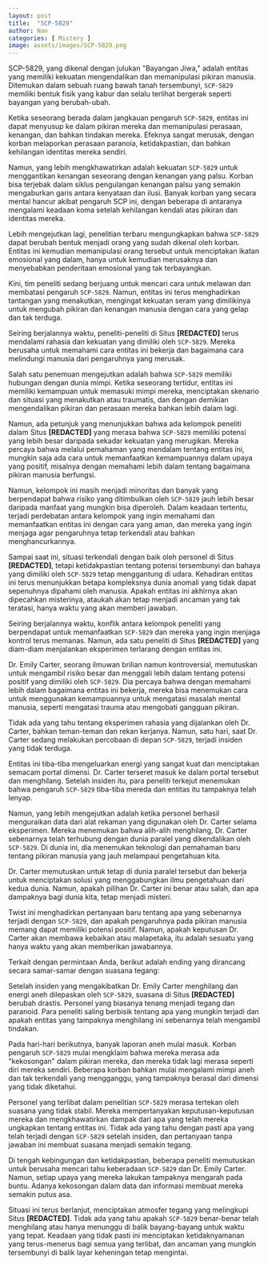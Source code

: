 ```yaml
---
layout: post
title:  "SCP-5829"
author: Nan
categories: [ Mistery ]
image: assets/images/SCP-5829.png
---
```


SCP-5829, yang dikenal dengan julukan "Bayangan Jiwa," adalah entitas yang memiliki kekuatan mengendalikan dan memanipulasi pikiran manusia. Ditemukan dalam sebuah ruang bawah tanah tersembunyi, `SCP-5829` memiliki bentuk fisik yang kabur dan selalu terlihat bergerak seperti bayangan yang berubah-ubah.  
  
Ketika seseorang berada dalam jangkauan pengaruh `SCP-5829`, entitas ini dapat menyusup ke dalam pikiran mereka dan memanipulasi perasaan, kenangan, dan bahkan tindakan mereka. Efeknya sangat merusak, dengan korban melaporkan perasaan paranoia, ketidakpastian, dan bahkan kehilangan identitas mereka sendiri.  
  
Namun, yang lebih mengkhawatirkan adalah kekuatan `SCP-5829` untuk menggantikan kenangan seseorang dengan kenangan yang palsu. Korban bisa terjebak dalam siklus pengulangan kenangan palsu yang semakin mengaburkan garis antara kenyataan dan ilusi. Banyak korban yang secara mental hancur akibat pengaruh SCP ini, dengan beberapa di antaranya mengalami keadaan koma setelah kehilangan kendali atas pikiran dan identitas mereka.  
  
Lebih mengejutkan lagi, penelitian terbaru mengungkapkan bahwa `SCP-5829` dapat berubah bentuk menjadi orang yang sudah dikenal oleh korban. Entitas ini kemudian memanipulasi orang tersebut untuk menciptakan ikatan emosional yang dalam, hanya untuk kemudian merusaknya dan menyebabkan penderitaan emosional yang tak terbayangkan.  
  
Kini, tim peneliti sedang berjuang untuk mencari cara untuk melawan dan membatasi pengaruh `SCP-5829`. Namun, entitas ini terus menghadirkan tantangan yang menakutkan, mengingat kekuatan seram yang dimilikinya untuk mengubah pikiran dan kenangan manusia dengan cara yang gelap dan tak terduga.  
  
Seiring berjalannya waktu, peneliti-peneliti di Situs **[REDACTED]** terus mendalami rahasia dan kekuatan yang dimiliki oleh `SCP-5829`. Mereka berusaha untuk memahami cara entitas ini bekerja dan bagaimana cara melindungi manusia dari pengaruhnya yang merusak.  
  
Salah satu penemuan mengejutkan adalah bahwa `SCP-5829` memiliki hubungan dengan dunia mimpi. Ketika seseorang tertidur, entitas ini memiliki kemampuan untuk memasuki mimpi mereka, menciptakan skenario dan situasi yang menakutkan atau traumatis, dan dengan demikian mengendalikan pikiran dan perasaan mereka bahkan lebih dalam lagi.  
  
Namun, ada petunjuk yang menunjukkan bahwa ada kelompok peneliti dalam Situs **[REDACTED]** yang merasa bahwa `SCP-5829` memiliki potensi yang lebih besar daripada sekadar kekuatan yang merugikan. Mereka percaya bahwa melalui pemahaman yang mendalam tentang entitas ini, mungkin saja ada cara untuk memanfaatkan kemampuannya dalam upaya yang positif, misalnya dengan memahami lebih dalam tentang bagaimana pikiran manusia berfungsi.  
  
Namun, kelompok ini masih menjadi minoritas dan banyak yang berpendapat bahwa risiko yang ditimbulkan oleh `SCP-5829` jauh lebih besar daripada manfaat yang mungkin bisa diperoleh. Dalam keadaan tertentu, terjadi perdebatan antara kelompok yang ingin memahami dan memanfaatkan entitas ini dengan cara yang aman, dan mereka yang ingin menjaga agar pengaruhnya tetap terkendali atau bahkan menghancurkannya.  
  
Sampai saat ini, situasi terkendali dengan baik oleh personel di Situs **[REDACTED]**, tetapi ketidakpastian tentang potensi tersembunyi dan bahaya yang dimiliki oleh `SCP-5829` tetap menggantung di udara. Kehadiran entitas ini terus menunjukkan betapa kompleksnya dunia anomali yang tidak dapat sepenuhnya dipahami oleh manusia. Apakah entitas ini akhirnya akan dipecahkan misterinya, ataukah akan tetap menjadi ancaman yang tak teratasi, hanya waktu yang akan memberi jawaban.  
  
Seiring berjalannya waktu, konflik antara kelompok peneliti yang berpendapat untuk memanfaatkan `SCP-5829` dan mereka yang ingin menjaga kontrol terus memanas. Namun, ada satu peneliti di Situs **[REDACTED]** yang diam-diam menjalankan eksperimen terlarang dengan entitas ini.  
  
Dr. Emily Carter, seorang ilmuwan brilian namun kontroversial, memutuskan untuk mengambil risiko besar dan menggali lebih dalam tentang potensi positif yang dimiliki oleh `SCP-5829`. Dia percaya bahwa dengan memahami lebih dalam bagaimana entitas ini bekerja, mereka bisa menemukan cara untuk menggunakan kemampuannya untuk mengatasi masalah mental manusia, seperti mengatasi trauma atau mengobati gangguan pikiran.  
  
Tidak ada yang tahu tentang eksperimen rahasia yang dijalankan oleh Dr. Carter, bahkan teman-teman dan rekan kerjanya. Namun, satu hari, saat Dr. Carter sedang melakukan percobaan di depan `SCP-5829`, terjadi insiden yang tidak terduga.  
  
Entitas ini tiba-tiba mengeluarkan energi yang sangat kuat dan menciptakan semacam portal dimensi. Dr. Carter terseret masuk ke dalam portal tersebut dan menghilang. Setelah insiden itu, para peneliti terkejut menemukan bahwa pengaruh `SCP-5829` tiba-tiba mereda dan entitas itu tampaknya telah lenyap.  
  
Namun, yang lebih mengejutkan adalah ketika personel berhasil menguraikan data dari alat rekaman yang digunakan oleh Dr. Carter selama eksperimen. Mereka menemukan bahwa alih-alih menghilang, Dr. Carter sebenarnya telah terhubung dengan dunia paralel yang dikendalikan oleh `SCP-5829`. Di dunia ini, dia menemukan teknologi dan pemahaman baru tentang pikiran manusia yang jauh melampaui pengetahuan kita.  
  
Dr. Carter memutuskan untuk tetap di dunia paralel tersebut dan bekerja untuk menciptakan solusi yang menggabungkan ilmu pengetahuan dari kedua dunia. Namun, apakah pilihan Dr. Carter ini benar atau salah, dan apa dampaknya bagi dunia kita, tetap menjadi misteri.  
  
Twist ini menghadirkan pertanyaan baru tentang apa yang sebenarnya terjadi dengan `SCP-5829`, dan apakah pengaruhnya pada pikiran manusia memang dapat memiliki potensi positif. Namun, apakah keputusan Dr. Carter akan membawa kebaikan atau malapetaka, itu adalah sesuatu yang hanya waktu yang akan memberikan jawabannya.  
  
Terkait dengan permintaan Anda, berikut adalah ending yang dirancang secara samar-samar dengan suasana tegang:
  
Setelah insiden yang mengakibatkan Dr. Emily Carter menghilang dan energi aneh dilepaskan oleh `SCP-5829`, suasana di Situs **[REDACTED]** berubah drastis. Personel yang biasanya tenang menjadi tegang dan paranoid. Para peneliti saling berbisik tentang apa yang mungkin terjadi dan apakah entitas yang tampaknya menghilang ini sebenarnya telah mengambil tindakan.
  
Pada hari-hari berikutnya, banyak laporan aneh mulai masuk. Korban pengaruh `SCP-5829` mulai mengklaim bahwa mereka merasa ada "kekosongan" dalam pikiran mereka, dan mereka tidak lagi merasa seperti diri mereka sendiri. Beberapa korban bahkan mulai mengalami mimpi aneh dan tak terkendali yang mengganggu, yang tampaknya berasal dari dimensi yang tidak diketahui.  
  
Personel yang terlibat dalam penelitian `SCP-5829` merasa tertekan oleh suasana yang tidak stabil. Mereka mempertanyakan keputusan-keputusan mereka dan mengkhawatirkan dampak dari apa yang telah mereka ungkapkan tentang entitas ini. Tidak ada yang tahu dengan pasti apa yang telah terjadi dengan `SCP-5829` setelah insiden, dan pertanyaan tanpa jawaban ini membuat suasana menjadi semakin tegang.  
  
Di tengah kebingungan dan ketidakpastian, beberapa peneliti memutuskan untuk berusaha mencari tahu keberadaan `SCP-5829` dan Dr. Emily Carter. Namun, setiap upaya yang mereka lakukan tampaknya mengarah pada buntu. Adanya kekosongan dalam data dan informasi membuat mereka semakin putus asa.  
  
Situasi ini terus berlanjut, menciptakan atmosfer tegang yang melingkupi Situs **[REDACTED]**. Tidak ada yang tahu apakah `SCP-5829` benar-benar telah menghilang atau hanya menunggu di balik bayang-bayang untuk waktu yang tepat. Keadaan yang tidak pasti ini menciptakan ketidaknyamanan yang terus-menerus bagi semua yang terlibat, dan ancaman yang mungkin tersembunyi di balik layar keheningan tetap mengintai.